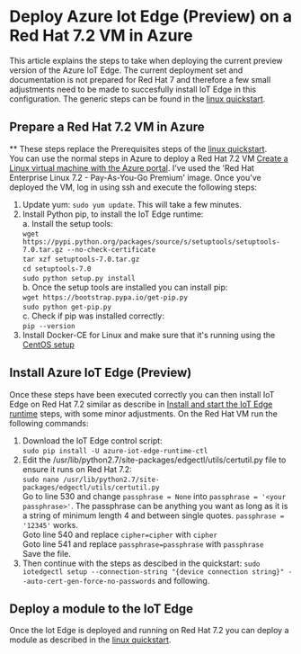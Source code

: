 # Deploy Azure Iot Edge (Preview) on a Red Hat 7.2 VM in Azure 
This article explains the steps to take when deploying the current preview version of the Azure IoT Edge. The current deployment set and documentation is not prepared for Red Hat 7 and therefore a few small adjustments need to be made to succesfully install IoT Edge in this configuration. The generic steps can be found in the [linux quickstart](https://docs.microsoft.com/en-us/azure/iot-edge/quickstart-linux).

## Prepare a Red Hat 7.2 VM in Azure
** These steps replace the Prerequisites steps of the [linux quickstart](https://docs.microsoft.com/en-us/azure/iot-edge/quickstart-linux#prerequisites).<br>
You can use the normal steps in Azure to deploy a Red Hat 7.2 VM [Create a Linux virtual machine with the Azure portal](https://docs.microsoft.com/en-us/azure/virtual-machines/linux/quick-create-portal). I've used the 'Red Hat Enterprise Linux 7.2 - Pay-As-You-Go Premium' image. Once you've deployed the VM, log in using ssh and execute the following steps:
1.  Update yum: `sudo yum update`. This will take a few minutes.
2.  Install Python pip, to install the IoT Edge runtime: <br>
    a.  Install the setup tools: <br>
        `wget https://pypi.python.org/packages/source/s/setuptools/setuptools-7.0.tar.gz --no-check-certificate` <br>
        `tar xzf setuptools-7.0.tar.gz` <br>
        `cd setuptools-7.0` <br>
        `sudo python setup.py install` <br>
    b.  Once the setup tools are installed you can install pip: <br>
        `wget https://bootstrap.pypa.io/get-pip.py` <br>
        `sudo python get-pip.py` <br>
    c.  Check if pip was installed correctly: <br>
        `pip --version` <br>
3.  Install Docker-CE for Linux and make sure that it's running using the [CentOS setup](https://docs.docker.com/install/linux/docker-ce/centos/)

## Install Azure IoT Edge (Preview)
Once these steps have been executed correctly you can then install IoT Edge on Red Hat 7.2 similar as describe in [Install and start the IoT Edge runtime](https://docs.microsoft.com/en-us/azure/iot-edge/quickstart-linux#install-and-start-the-iot-edge-runtime) steps, with some minor adjustments.
On the Red Hat VM run the following commands: 
1.  Download the IoT Edge control script: <br>
    `sudo pip install -U azure-iot-edge-runtime-ctl` <br>
2.  Edit the /usr/lib/python2.7/site-packages/edgectl/utils/certutil.py file to ensure it runs on Red Hat 7.2: <br>
    `sudo nano /usr/lib/python2.7/site-packages/edgectl/utils/certutil.py` <br>
    Go to line 530 and change `passphrase = None` into `passphrase = '<your passphrase>'`. The passphrase can be anything you want as long as it is a string of minimum length 4 and between single quotes. `passphrase = '12345'` works.<br>
    Goto line 540 and replace `cipher=cipher` with `cipher`<br>
    Goto line 541 and replace `passphrase=passphrase` with `passphrase` <br>
    Save the file. <br>
3.  Then continue with the steps as descibed in the quickstart: `sudo iotedgectl setup --connection-string "{device connection string}" --auto-cert-gen-force-no-passwords` and following.

## Deploy a module to the IoT Edge
Once the Iot Edge is deployed and running on Red Hat 7.2 you can deploy a module as described in the [linux quickstart](https://docs.microsoft.com/en-us/azure/iot-edge/quickstart-linux#deploy-a-module).
